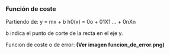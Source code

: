 ### Función de coste
Partiendo de:
y = mx + b
h0(x) = 0o + 01X1 ... + 0nXn  

b indica el punto de corte de la recta en el eje y.

Funcion de coste o de error:
**(Ver imagen funcion_de_error.png)**

